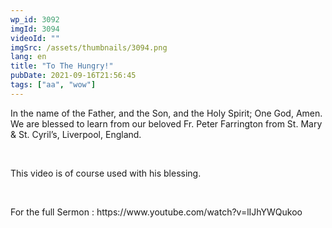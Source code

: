 ```yaml
---
wp_id: 3092
imgId: 3094
videoId: ""
imgSrc: /assets/thumbnails/3094.png
lang: en
title: "To The Hungry!"
pubDate: 2021-09-16T21:56:45
tags: ["aa", "wow"]
---
```


<!-- page: 6 -->

<p>In the name of the Father, and the Son, and the Holy Spirit; One God, Amen. We are blessed to learn from our beloved Fr. Peter Farrington from St. Mary &amp; St. Cyril&#8217;s, Liverpool, England.</p>
<p>&nbsp;</p>
<p>This video is of course used with his blessing.</p>
<p>&nbsp;</p>
<p>For the full Sermon : https://www.youtube.com/watch?v=lIJhYWQukoo</p>
